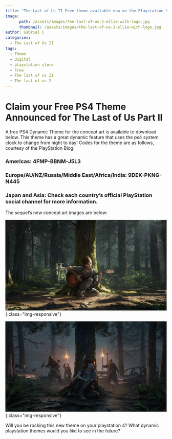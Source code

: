 ```yaml
---
title: "The Last of Us II Free theme available now on the Playstation Store!"
image:
      path: /assets/images/the-last-of-us-2-ellie-with-logo.jpg
      thumbnail: /assets/images/the-last-of-us-2-ellie-with-logo.jpg
author: Gabriel C
categories:
  - The Last of Us II
tags:
  - Theme
  - Digital
  - playstation store
  - Free
  - The last of us II
  - The last of us 2
---
```


# Claim your Free PS4 Theme Announced for The Last of Us Part II

A free PS4 Dynamic Theme for the concept art is available to download below. This theme has a great dynamic feature that uses the ps4 system clock to change from night to day! 
Codes for the theme are as follows, courtesy of the PlayStation Blog:

### Americas: 4FMP-BBNM-J5L3

### Europe/AU/NZ/Russia/Middle East/Africa/India: 9DEK-PKNG-N445

### Japan and Asia: Check each country’s official PlayStation social channel for more information.

The sequel’s new concept art images are below:

![Ellie-Day](/assets/images/day-ellie.jpeg){:class="img-responsive"}

![Ellie-night](/assets/images/night-ellie.jpg){:class="img-responsive"}

Will you be rocking this new theme on your playstation 4? What dynamic playstation themes would you like to see in the future?
